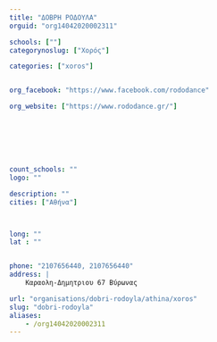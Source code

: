 ```yaml
---
title: "ΔΟΒΡΗ ΡΟΔΟΥΛΑ"
orguid: "org14042020002311"

schools: [""]
categorynoslug: ["Χορός"]

categories: ["xoros"]


org_facebook: "https://www.facebook.com/rododance"

org_website: ["https://www.rododance.gr/"]







count_schools: ""
logo: ""

description: ""
cities: ["Αθήνα"]



long: ""
lat : ""


phone: "2107656440, 2107656440"
address: |
    Καραολη-Δημητριου 67 Βύρωνας

url: "organisations/dobri-rodoyla/athina/xoros"
slug: "dobri-rodoyla"
aliases:
    - /org14042020002311
---
```



